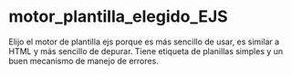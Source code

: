 # motor_plantilla_elegido_EJS
Elijo el motor de plantilla ejs porque es más sencillo de usar, es similar a HTML y más sencillo de depurar. Tiene etiqueta de planillas simples y un buen mecanismo de manejo de errores.
